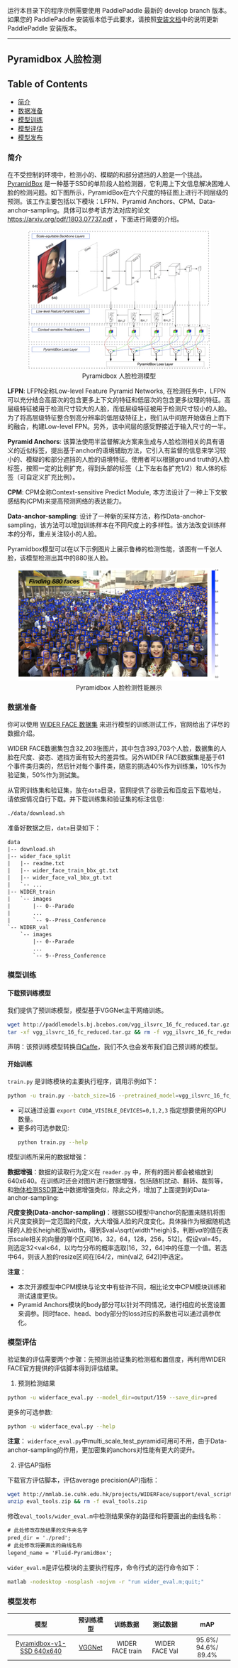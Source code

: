 运行本目录下的程序示例需要使用 PaddlePaddle 最新的 develop branch 版本。如果您的 PaddlePaddle 安装版本低于此要求，请按照[安装文档](http://www.paddlepaddle.org/docs/develop/documentation/zh/build_and_install/pip_install_cn.html)中的说明更新 PaddlePaddle 安装版本。

---


## Pyramidbox 人脸检测

## Table of Contents
- [简介](#简介)
- [数据准备](#数据准备)
- [模型训练](#模型训练)
- [模型评估](#模型评估)
- [模型发布](#模型发布)

### 简介

在不受控制的环境中，检测小的、模糊的和部分遮挡的人脸是一个挑战。[PyramidBox](https://arxiv.org/pdf/1803.07737.pdf) 是一种基于SSD的单阶段人脸检测器，它利用上下文信息解决困难人脸的检测问题。如下图所示，PyramidBox在六个尺度的特征图上进行不同层级的预测。该工作主要包括以下模块：LFPN、Pyramid Anchors、CPM、Data-anchor-sampling。具体可以参考该方法对应的论文 https://arxiv.org/pdf/1803.07737.pdf ，下面进行简要的介绍。

<p align="center">
<img src="images/architecture_of_pyramidbox.jpg" height=316 width=415 hspace='10'/> <br />
Pyramidbox 人脸检测模型
</p>

**LFPN**: LFPN全称Low-level Feature Pyramid Networks, 在检测任务中，LFPN可以充分结合高层次的包含更多上下文的特征和低层次的包含更多纹理的特征。高层级特征被用于检测尺寸较大的人脸，而低层级特征被用于检测尺寸较小的人脸。为了将高层级特征整合到高分辨率的低层级特征上，我们从中间层开始做自上而下的融合，构建Low-level FPN。另外，该中间层的感受野接近于输入尺寸的一半。

**Pyramid Anchors**: 该算法使用半监督解决方案来生成与人脸检测相关的具有语义的近似标签，提出基于anchor的语境辅助方法，它引入有监督的信息来学习较小的、模糊的和部分遮挡的人脸的语境特征。使用者可以根据ground truth的人脸标签，按照一定的比例扩充，得到头部的标签（上下左右各扩充1/2）和人体的标签（可自定义扩充比例）。

**CPM**: CPM全称Context-sensitive Predict Module, 本方法设计了一种上下文敏感结构(CPM)来提高预测网络的表达能力。

**Data-anchor-sampling**: 设计了一种新的采样方法，称作Data-anchor-sampling，该方法可以增加训练样本在不同尺度上的多样性。该方法改变训练样本的分布，重点关注较小的人脸。

Pyramidbox模型可以在以下示例图片上展示鲁棒的检测性能，该图有一千张人脸，该模型检测出其中的880张人脸。
<p align="center">
<img src="images/demo_img.jpg" height=255 width=455 hspace='10'/> <br />
Pyramidbox 人脸检测性能展示
</p>



### 数据准备

你可以使用 [WIDER FACE 数据集](http://mmlab.ie.cuhk.edu.hk/projects/WIDERFace/) 来进行模型的训练测试工作，官网给出了详尽的数据介绍。

WIDER FACE数据集包含32,203张图片，其中包含393,703个人脸，数据集的人脸在尺度、姿态、遮挡方面有较大的差异性。另外WIDER FACE数据集是基于61个事件类归类的，然后针对每个事件类，随意的挑选40%作为训练集，10%作为验证集，50%作为测试集。

从官网训练集和验证集，放在`data`目录，官网提供了谷歌云和百度云下载地址，请依据情况自行下载。并下载训练集和验证集的标注信息:

```bash
./data/download.sh
```

准备好数据之后，`data`目录如下：

```
data
|-- download.sh
|-- wider_face_split
|   |-- readme.txt
|   |-- wider_face_train_bbx_gt.txt
|   |-- wider_face_val_bbx_gt.txt
|   `-- ...
|-- WIDER_train
|   `-- images
|       |-- 0--Parade
|       ...
|       `-- 9--Press_Conference
`-- WIDER_val
    `-- images
        |-- 0--Parade
        ...
        `-- 9--Press_Conference
```


### 模型训练

#### 下载预训练模型

我们提供了预训练模型，模型基于VGGNet主干网络训练。


```bash
wget http://paddlemodels.bj.bcebos.com/vgg_ilsvrc_16_fc_reduced.tar.gz
tar -xf vgg_ilsvrc_16_fc_reduced.tar.gz && rm -f vgg_ilsvrc_16_fc_reduced.tar.gz
```

声明：该预训练模型转换自[Caffe](http://cs.unc.edu/~wliu/projects/ParseNet/VGG_ILSVRC_16_layers_fc_reduced.caffemodel)，我们不久也会发布我们自己预训练的模型。


#### 开始训练


`train.py` 是训练模块的主要执行程序，调用示例如下：

```bash
python -u train.py --batch_size=16 --pretrained_model=vgg_ilsvrc_16_fc_reduced
```
  - 可以通过设置 `export CUDA_VISIBLE_DEVICES=0,1,2,3` 指定想要使用的GPU数量。
  - 更多的可选参数见:
    ```bash
    python train.py --help
    ```

模型训练所采用的数据增强：

**数据增强**：数据的读取行为定义在 `reader.py` 中，所有的图片都会被缩放到640x640。在训练时还会对图片进行数据增强，包括随机扰动、翻转、裁剪等，和[物体检测SSD算法](https://github.com/PaddlePaddle/models/blob/develop/fluid/object_detection/README_cn.md#%E8%AE%AD%E7%BB%83-pascal-voc-%E6%95%B0%E6%8D%AE%E9%9B%86)中数据增强类似，除此之外，增加了上面提到的Data-anchor-sampling:

  **尺度变换(Data-anchor-sampling)**：根据SSD模型中anchor的配置来随机将图片尺度变换到一定范围的尺度，大大增强人脸的尺度变化。具体操作为根据随机选择的人脸长heigh和宽width，得到$val=\sqrt{width*heigh}$，判断$val$的值在表示scale相关的向量的哪个区间[16，32，64，128，256，512]。假设val=45，则选定32<val<64，以均匀分布的概率选取[16，32，64]中的任意一个值。若选中64，则该人脸的resize区间在[64/2，min(val*2, 64*2)]中选定。



**注意**：
  - 本次开源模型中CPM模块与论文中有些许不同，相比论文中CPM模块训练和测试速度更快。
  - Pyramid Anchors模块的body部分可以针对不同情况，进行相应的长宽设置来调参。同时face、head、body部分的loss对应的系数也可以通过调参优化。


### 模型评估

验证集的评估需要两个步骤：先预测出验证集的检测框和置信度，再利用WIDER FACE官方提供的评估脚本得到评估结果。

1. 预测检测结果

  ```bash
  python -u widerface_eval.py --model_dir=output/159 --save_dir=pred
  ```
  更多的可选参数:

  ```bash
  python -u widerface_eval.py --help
  ```
  **注意**： `widerface_eval.py`中multi_scale_test_pyramid可用可不用，由于Data-anchor-sampling的作用，更加密集的anchors对性能有更大的提升。

2. 评估AP指标

  下载官方评估脚本，评估average precision(AP)指标：

  ```bash
  wget http://mmlab.ie.cuhk.edu.hk/projects/WIDERFace/support/eval_script/eval_tools.zip
  unzip eval_tools.zip && rm -f eval_tools.zip
  ```

  修改`eval_tools/wider_eval.m`中检测结果保存的路径和将要画出的曲线名称：

  ```txt
  # 此处修改存放结果的文件夹名字
  pred_dir = './pred';  
  # 此处修改将要画出的曲线名称
  legend_name = 'Fluid-PyramidBox';
  ```

  `wider_eval.m`是评估模块的主要执行程序，命令行式的运行命令如下：

  ```bash
  matlab -nodesktop -nosplash -nojvm -r "run wider_eval.m;quit;"
  ```

### 模型发布



| 模型                    | 预训练模型  | 训练数据    | 测试数据    | mAP |
|:------------------------:|:------------------:|:----------------:|:------------:|:----:|
|[Pyramidbox-v1-SSD 640x640]() | [VGGNet](http://paddlemodels.bj.bcebos.com/vgg_ilsvrc_16_fc_reduced.tar.gz) | WIDER FACE train | WIDER FACE Val   | 95.6%/ 94.6%/ 89.4%  |
